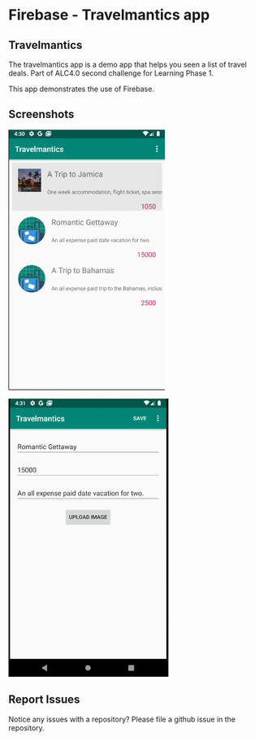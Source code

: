 
# Firebase - Travelmantics app


## Travelmantics

The travelmantics app is a demo app that helps you seen a list of travel deals. Part of ALC4.0 second challenge for Learning Phase 1.


This app demonstrates the use of Firebase.


## Screenshots

![Screenshot1](app/src/main/res/drawable/Screenshot1.png)

![Screenshot2](app/src/main/res/drawable/Screenshot2.png)

## Report Issues
Notice any issues with a repository? Please file a github issue in the repository.

